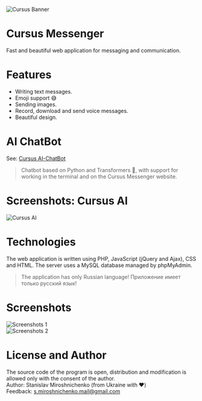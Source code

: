 ![Cursus Banner](https://unesell.com/assets/img/software/cursus_github.png)
# Cursus Messenger

Fast and beautiful web application for messaging and communication.

# Features

- Writing text messages.
- Emoji support 😅
- Sending images.
- Record, download and send voice messages.
- Beautiful design.

# AI ChatBot
See: [Cursus AI-ChatBot](https://github.com/Stamir36/CursusAI-ChatBot)
>Chatbot based on Python and Transformers 🤗, with support for working in the terminal and on the Cursus Messenger website.

# Screenshots: Cursus AI
![Cursus AI](https://i.ibb.co/WxCtQ8j/ai.png)

# Technologies
The web application is written using PHP, JavaScript (jQuery and Ajax), CSS and HTML.
The server uses a MySQL database managed by phpMyAdmin.

> The application has only Russian language!
> Приложение имеет только русский язык!

# Screenshots
![Screenshots 1](https://i.ibb.co/C26YsBt/image.png)
<br>
![Screenshots 2](https://i.ibb.co/G2Z6Mc0/image.png)

# License and Author
The source code of the program is open, distribution and modification is allowed only with the consent of the author.<br>
Author: Stanislav Miroshnichenko (from Ukraine with ❤️) <br>
Feedback: s.miroshnichenko.mail@gmail.com<br>
